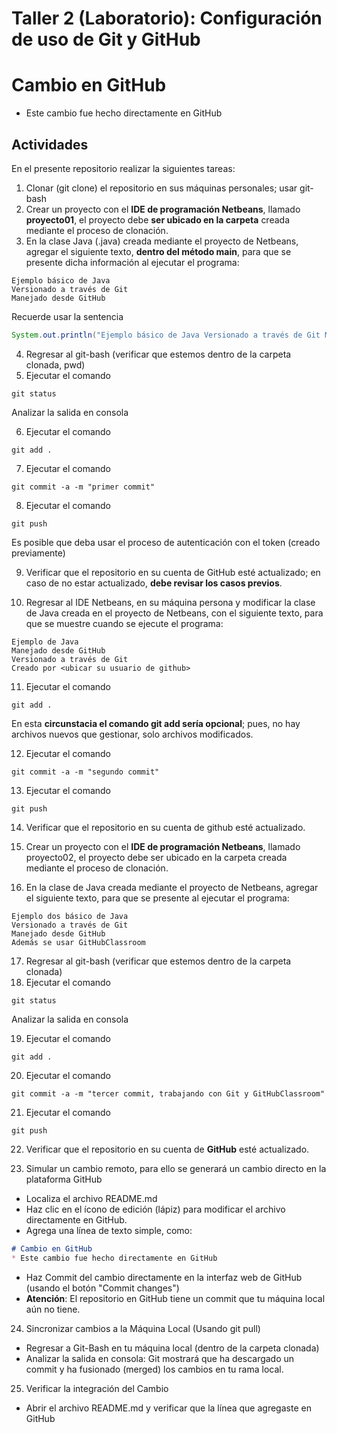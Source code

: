 # Taller 2 (Laboratorio): Configuración de uso de Git y GitHub

# Cambio en GitHub
* Este cambio fue hecho directamente en GitHub
## Actividades

En el presente repositorio realizar la siguientes tareas:

1. Clonar (git clone) el repositorio en sus máquinas personales; usar git-bash
2. Crear un proyecto con el **IDE de programación Netbeans**, llamado **proyecto01**, el proyecto debe **ser ubicado en la carpeta** creada mediante el proceso de clonación.
3. En la clase Java (.java) creada mediante el proyecto de Netbeans, agregar el siguiente texto, **dentro del método main**, para que se presente dicha información al ejecutar el programa:

```
Ejemplo básico de Java
Versionado a través de Git
Manejado desde GitHub
```
  Recuerde usar la sentencia

```java
System.out.println("Ejemplo básico de Java Versionado a través de Git Manejado desde GitHub");
```

4. Regresar al git-bash (verificar que estemos dentro de la carpeta clonada, pwd)
5. Ejecutar el comando

```
git status
```
Analizar la salida en consola

6. Ejecutar el comando

```
git add .
```

7. Ejecutar el comando

```
git commit -a -m "primer commit"
```

8. Ejecutar el comando

```
git push
```
Es posible que deba usar el proceso de autenticación con el token (creado previamente)

9. Verificar que el repositorio en su cuenta de GitHub esté actualizado; en caso de no estar actualizado, **debe revisar los casos previos**.

10. Regresar al IDE Netbeans, en su máquina persona y modificar la clase de Java creada en el proyecto de Netbeans, con el siguiente texto, para que se muestre cuando se ejecute el programa:

```
Ejemplo de Java
Manejado desde GitHub
Versionado a través de Git
Creado por <ubicar su usuario de github>
```

11. Ejecutar el comando

```
git add .
```
En esta **circunstacia el comando git add sería opcional**; pues, no hay archivos nuevos que gestionar, solo archivos modificados.

12. Ejecutar el comando

```
git commit -a -m "segundo commit"
```

13. Ejecutar el comando

```
git push
```

14. Verificar que el repositorio en su cuenta de github esté actualizado.

15. Crear un proyecto con el **IDE de programación Netbeans**, llamado proyecto02, el proyecto debe ser ubicado en la carpeta creada mediante el proceso de clonación.
16. En la clase de Java creada mediante el proyecto de Netbeans, agregar el siguiente texto, para que se presente al ejecutar el programa:

```
Ejemplo dos básico de Java
Versionado a través de Git
Manejado desde GitHub
Además se usar GitHubClassroom
```

17. Regresar al git-bash (verificar que estemos dentro de la carpeta clonada)
18. Ejecutar el comando

```
git status
```
Analizar la salida en consola

19. Ejecutar el comando

```
git add .
```

20. Ejecutar el comando

```
git commit -a -m "tercer commit, trabajando con Git y GitHubClassroom"
```

21. Ejecutar el comando

```
git push
```
22. Verificar que el repositorio en su cuenta de **GitHub** esté actualizado.

23. Simular un cambio remoto, para ello se generará un cambio directo en la plataforma GitHub

* Localiza el archivo README.md
* Haz clic en el ícono de edición (lápiz) para modificar el archivo directamente en GitHub.
* Agrega una línea de texto simple, como:

```md
# Cambio en GitHub
* Este cambio fue hecho directamente en GitHub
```
* Haz Commit del cambio directamente en la interfaz web de GitHub (usando el botón "Commit changes")
* **Atención**: El repositorio en GitHub tiene un commit que tu máquina local aún no tiene.

24. Sincronizar cambios a la Máquina Local (Usando git pull)
* Regresar a Git-Bash en tu máquina local (dentro de la carpeta clonada)
* Analizar la salida en consola: Git mostrará que ha descargado un commit y ha fusionado (merged) los cambios en tu rama local.

25. Verificar la integración del Cambio

* Abrir el archivo README.md y verificar que la línea que agregaste en GitHub
